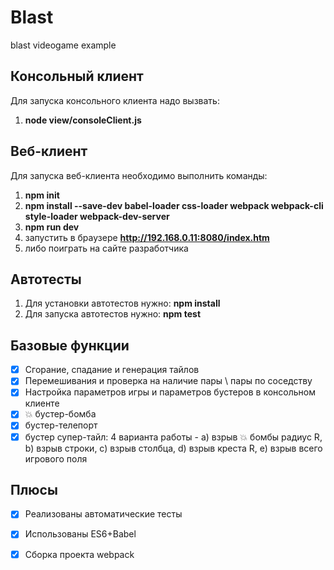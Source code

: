 # Blast
blast videogame example

## Консольный клиент
Для запуска консольного клиента надо вызвать: 
1. **node view/consoleClient.js**

## Веб-клиент
Для запуска веб-клиента необходимо выполнить команды:
1. **npm init**
1. **npm install --save-dev babel-loader css-loader webpack webpack-cli style-loader webpack-dev-server**
2. **npm run dev**
3. запустить в браузере **http://192.168.0.11:8080/index.htm**
4. либо поиграть на сайте разработчика

## Автотесты
1. Для установки автотестов нужно: **npm install**
2. Для запуска автотестов нужно: **npm test**

## Базовые функции
- [x] Сгорание, спадание и генерация тайлов
- [x] Перемешивания и проверка на наличие пары \ пары по соседству
- [x] Настройка параметров игры и параметров бустеров в консольном клиенте
- [x] 💥 бустер-бомба
- [x] бустер-телепорт
- [x] бустер супер-тайл: 4 варианта работы - а) взрыв 💥 бомбы радиус R, b) взрыв строки, c) взрыв столбца, d) взрыв креста R, e) взрыв всего игрового поля

## Плюсы
- [x] Реализованы автоматические тесты
- [x] Использованы ES6+Babel
- [x] Сборка проекта webpack

